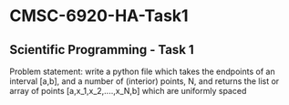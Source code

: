 # CMSC-6920-HA-Task1
## Scientific Programming - Task 1
Problem statement: write a python file which takes the endpoints of an interval [a,b], and a number of (interior) points, N, and returns the list or array of points [a,x_1,x_2,....,x_N,b] which are uniformly spaced
